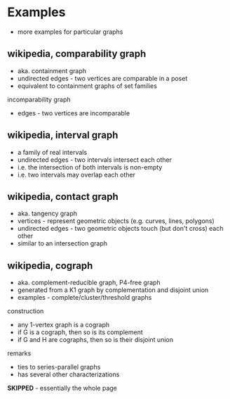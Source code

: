 
<!-- ======================================================================= -->
# Examples

* more examples for particular graphs

<!-- ======================================================================= -->
## wikipedia, comparability graph

* aka. containment graph
* undirected edges - two vertices are comparable in a poset
* equivalent to containment graphs of set families

incomparability graph

* edges - two vertices are incomparable

<!-- ======================================================================= -->
## wikipedia, interval graph

* a family of real intervals
* undirected edges - two intervals intersect each other
* i.e. the intersection of both intervals is non-empty
* i.e. two intervals may overlap each other

<!-- ======================================================================= -->
## wikipedia, contact graph

* aka. tangency graph
* vertices - represent geometric objects (e.g. curves, lines, polygons)
* undirected edges - two geometric objects touch (but don't cross) each other
* similar to an intersection graph

<!-- ======================================================================= -->
## wikipedia, cograph

* aka. complement-reducible graph, P4-free graph
* generated from a K1 graph by complementation and disjoint union
* examples - complete/cluster/threshold graphs

construction

* any 1-vertex graph is a cograph
* if G is a cograph, then so is its complement
* if G and H are cographs, then so is their disjoint union

remarks

* ties to series-parallel graphs
* has several other characterizations

**SKIPPED** - essentially the whole page
